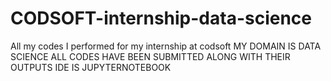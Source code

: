 # CODSOFT-internship-data-science
All my codes I performed for my internship at codsoft
MY DOMAIN IS DATA SCIENCE
ALL CODES HAVE BEEN SUBMITTED ALONG WITH THEIR OUTPUTS
IDE IS JUPYTERNOTEBOOK
